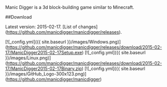 Manic Digger is a 3d block-building game similar to Minecraft.

##Download

Latest version: 2015-02-17. [List of changes] (https://github.com/manicdigger/manicdigger/releases).

[![_config.yml]({{ site.baseurl }}/images/Windows.png)] (https://github.com/manicdigger/manicdigger/releases/download/2015-02-17/ManicDigger2015-02-17Setup.exe)
[![_config.yml]({{ site.baseurl }}/images/Linux.png)] (https://github.com/manicdigger/manicdigger/releases/download/2015-02-17/ManicDigger2015-02-17Binary.zip)
[![_config.yml]({{ site.baseurl }}/images/GitHub_Logo-300x123.png)] (https://github.com/manicdigger/manicdigger)

